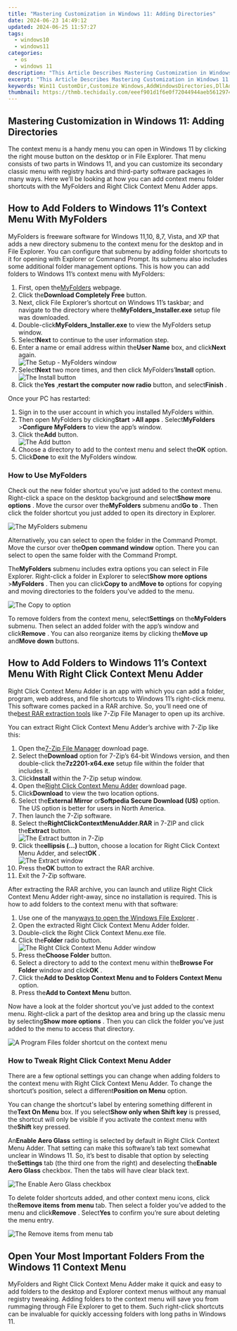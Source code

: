 ```yaml
---
title: "Mastering Customization in Windows 11: Adding Directories"
date: 2024-06-23 14:49:12
updated: 2024-06-25 11:57:27
tags:
  - windows10
  - windows11
categories:
  - os
  - windows 11
description: "This Article Describes Mastering Customization in Windows 11: Adding Directories"
excerpt: "This Article Describes Mastering Customization in Windows 11: Adding Directories"
keywords: Win11 CustomDir,Customize Windows,AddWindowsDirectories,DllAdditions,WindowsCustomization,DirectoryModifyWin,FilePathCustomize
thumbnail: https://thmb.techidaily.com/eeef901d1f6e0f72044944aeb5612974e0f0cbfc3a23bf93996d4e40618dadce.jpeg
---
```


## Mastering Customization in Windows 11: Adding Directories

 The context menu is a handy menu you can open in Windows 11 by clicking the right mouse button on the desktop or in File Explorer. That menu consists of two parts in Windows 11, and you can customize its secondary classic menu with registry hacks and third-party software packages in many ways. Here we’ll be looking at how you can add context menu folder shortcuts with the MyFolders and Right Click Context Menu Adder apps.

## How to Add Folders to Windows 11’s Context Menu With MyFolders

 MyFolders is freeware software for Windows 11,10, 8,7, Vista, and XP that adds a new directory submenu to the context menu for the desktop and in File Explorer. You can configure that submenu by adding folder shortcuts to it for opening with Explorer or Command Prompt. Its submenu also includes some additional folder management options. This is how you can add folders to Windows 11’s context menu with MyFolders:

1. First, open the[MyFolders](https://www.coretechnologies.com/products/MyFolders/) webpage.
2. Click the**Download Completely Free** button.
3. Next, click File Explorer’s shortcut on Windows 11’s taskbar; and navigate to the directory where the**MyFolders\_Installer.exe** setup file was downloaded.
4. Double-click**MyFolders\_Installer.exe** to view the MyFolders setup window.
5. Select**Next** to continue to the user information step.
6. Enter a name or email address within the**User Name** box, and click**Next** again.  
![The Setup - MyFolders window](https://static1.makeuseofimages.com/wordpress/wp-content/uploads/2023/03/setup-myfolder-option.jpg)
7. Select**Next** two more times, and then click MyFolders’**Install** option.  
![The Install button](https://static1.makeuseofimages.com/wordpress/wp-content/uploads/2023/03/the-install-option.jpg)
8. Click the**Yes** ,**restart the computer now radio** button, and select**Finish** .

Once your PC has restarted:

1. Sign in to the user account in which you installed MyFolders within.
2. Then open MyFolders by clicking**Start** \>**All apps** . Select**MyFolders** \>**Configure MyFolders** to view the app’s window.
3. Click the**Add** button.  
![The Add button](https://static1.makeuseofimages.com/wordpress/wp-content/uploads/2023/03/the-add-button.jpg)
4. Choose a directory to add to the context menu and select the**OK** option.
5. Click**Done** to exit the MyFolders window.

### How to Use MyFolders

 Check out the new folder shortcut you’ve just added to the context menu. Right-click a space on the desktop background and select**Show more options** . Move the cursor over the**MyFolders** submenu and**Go to** . Then click the folder shortcut you just added to open its directory in Explorer.

![The MyFolders submenu](https://static1.makeuseofimages.com/wordpress/wp-content/uploads/2023/03/myfolders-submenu.jpg)

 Alternatively, you can select to open the folder in the Command Prompt. Move the cursor over the**Open command window** option. There you can select to open the same folder with the Command Prompt.

 The**MyFolders** submenu includes extra options you can select in File Explorer. Right-click a folder in Explorer to select**Show more options** \>**MyFolders** . Then you can click**Copy to** and**Move to** options for copying and moving directories to the folders you’ve added to the menu.

![The Copy to option](https://static1.makeuseofimages.com/wordpress/wp-content/uploads/2023/03/copy-to-option.jpg)

 To remove folders from the context menu, select**Settings** on the**MyFolders** submenu. Then select an added folder with the app’s window and click**Remove** . You can also reorganize items by clicking the**Move up** and**Move down** buttons.

## How to Add Folders to Windows 11’s Context Menu With Right Click Context Menu Adder

 Right Click Context Menu Adder is an app with which you can add a folder, program, web address, and file shortcuts to Windows 11’s right-click menu. This software comes packed in a RAR archive. So, you’ll need one of the[best RAR extraction tools](https://www.makeuseof.com/tag/how-to-open-rar-files/) like 7-Zip File Manager to open up its archive.

 You can extract Right Click Context Menu Adder’s archive with 7-Zip like this:

1. Open the[7-Zip File Manager](https://www.7-zip.org/) download page.
2. Select the**Download** option for 7-Zip’s 64-bit Windows version, and then double-click the**7z2201-x64.exe** setup file within the folder that includes it.
3. Click**Install** within the 7-Zip setup window.
4. Open the[Right Click Context Menu Adder](https://www.softpedia.com/get/System/OS-Enhancements/Right-Click-Context-Menu-Adder.shtml#sgal%5F0) download page.
5. Click**Download** to view the two location options.
6. Select the**External Mirror** or**Softpedia Secure Download (US)** option. The US option is better for users in North America.
7. Then launch the 7-Zip software.
8. Select the**RightClickContextMenuAdder.RAR** in 7-ZIP and click the**Extract** button.  
![The Extract button in 7-Zip](https://static1.makeuseofimages.com/wordpress/wp-content/uploads/2023/03/a-rar-archive.jpg)
9. Click the**ellipsis (…)** button, choose a location for Right Click Context Menu Adder, and select**OK** .  
![The Extract window](https://static1.makeuseofimages.com/wordpress/wp-content/uploads/2023/03/the-extract-window2.jpg)
10. Press the**OK** button to extract the RAR archive.
11. Exit the 7-Zip software.

 After extracting the RAR archive, you can launch and utilize Right Click Context Menu Adder right-away, since no installation is required. This is how to add folders to the context menu with that software:

1. Use one of the many[ways to open the Windows File Explorer](https://www.makeuseof.com/windows-open-file-explorer/) .
2. Open the extracted Right Click Context Menu Adder folder.
3. Double-click the Right Click Context Menu.exe file.
4. Click the**Folder** radio button.  
![The Right Click Context Menu Adder window](https://static1.makeuseofimages.com/wordpress/wp-content/uploads/2023/03/right-click-context-menu-adder-window.jpg)
5. Press the**Choose Folder** button.
6. Select a directory to add to the context menu within the**Browse For Folder** window and click**OK** .
7. Click the**Add to Desktop Context Menu** **and to Folders Context Menu** option.
8. Press the**Add to Context Menu** button.

 Now have a look at the folder shortcut you’ve just added to the context menu. Right-click a part of the desktop area and bring up the classic menu by selecting**Show more options** . Then you can click the folder you’ve just added to the menu to access that directory.

![A Program Files folder shortcut on the context menu](https://static1.makeuseofimages.com/wordpress/wp-content/uploads/2023/03/program-files-folder-shortcut.jpg)

### How to Tweak Right Click Context Menu Adder

 There are a few optional settings you can change when adding folders to the context menu with Right Click Context Menu Adder. To change the shortcut’s position, select a different**Position on Menu** option.

 You can change the shortcut's label by entering something different in the**Text On Menu** box. If you select**Show only when Shift key** is pressed, the shortcut will only be visible if you activate the context menu with the**Shift** key pressed.

 An**Enable Aero Glass** setting is selected by default in Right Click Context Menu Adder. That setting can make this software’s tab text somewhat unclear in Windows 11\. So, it’s best to disable that option by selecting the**Settings** tab (the third one from the right) and deselecting the**Enable Aero Glass** checkbox. Then the tabs will have clear black text.

![The Enable Aero Glass checkbox](https://static1.makeuseofimages.com/wordpress/wp-content/uploads/2023/03/the-enable-aero-glass-setting.jpg)

 To delete folder shortcuts added, and other context menu icons, click the**Remove items** **from menu** tab. Then select a folder you’ve added to the menu and click**Remove** . Select**Yes** to confirm you’re sure about deleting the menu entry.

![The Remove items from menu tab](https://static1.makeuseofimages.com/wordpress/wp-content/uploads/2023/03/remove-items-from-menu-tab.jpg)

## Open Your Most Important Folders From the Windows 11 Context Menu

 MyFolders and Right Click Context Menu Adder make it quick and easy to add folders to the desktop and Explorer context menus without any manual registry tweaking. Adding folders to the context menu will save you from rummaging through File Explorer to get to them. Such right-click shortcuts can be invaluable for quickly accessing folders with long paths in Windows 11.

<ins class="adsbygoogle"
     style="display:block"
     data-ad-format="autorelaxed"
     data-ad-client="ca-pub-7571918770474297"
     data-ad-slot="1223367746"></ins>



<ins class="adsbygoogle"
     style="display:block"
     data-ad-client="ca-pub-7571918770474297"
     data-ad-slot="8358498916"
     data-ad-format="auto"
     data-full-width-responsive="true"></ins>
